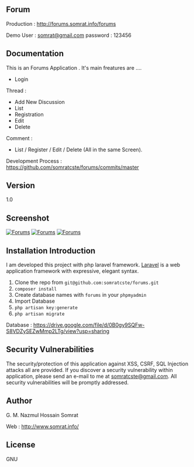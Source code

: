 ## Forum

Production 	: http://forums.somrat.info/forums

Demo User 	: somrat@gmail.com
password 	: 123456

## Documentation 

This is an Forums Application . It's main freatures are .... 

- Login

Thread : 
- Add New Discussion
- List
- Registration
- Edit
- Delete

Comment : 
- List / Register / Edit / Delete (All in the same Screen).

Development Process : https://github.com/somratcste/forums/commits/master

## Version 

1.0 

## Screenshot 

<a href="http://forums.somrat.info/forums"><img src="https://raw.githubusercontent.com/somratcste/forums/develop/public/screenshots/home.png" alt="Forums"></a>
<a href="http://forums.somrat.info/forums"><img src="https://raw.githubusercontent.com/somratcste/forums/develop/public/screenshots/single_post.png" alt="Forums"></a>
<a href="http://forums.somrat.info/forums"><img src="https://raw.githubusercontent.com/somratcste/forums/develop/public/screenshots/new_post.png" alt="Forums"></a>

## Installation Introduction

I am developed this project with php laravel framework. [Laravel](https://laravel.com/docs) is a web application framework with expressive, elegant syntax.

1. Clone the repo from `git@github.com:somratcste/forums.git`
2. `composer install`
3. Create database names with `forums` in your `phpmyadmin`
4. Import Database 
5. `php artisan key:generate`
6. `php artisan migrate`

Database : https://drive.google.com/file/d/0B0gy9SQFw-S8VDZySEZwMmp2LTg/view?usp=sharing

## Security Vulnerabilities

 The security/protection of this application against XSS, CSRF, SQL Injection attacks all are provided. If you discover a security vulnerability within application, please send an e-mail to me at somratcste@gmail.com. All security vulnerabilities will be promptly addressed.

## Author 

G. M. Nazmul Hossain Somrat

Web : http://www.somrat.info/

## License

GNU
